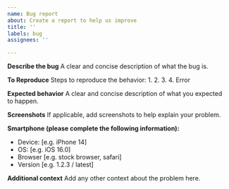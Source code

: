 ```yaml
---
name: Bug report
about: Create a report to help us improve
title: ''
labels: bug
assignees: ''

---
```


**Describe the bug**
A clear and concise description of what the bug is.

**To Reproduce**
Steps to reproduce the behavior:
1. 
2. 
3. 
4. Error

**Expected behavior**
A clear and concise description of what you expected to happen.

**Screenshots**
If applicable, add screenshots to help explain your problem.

**Smartphone (please complete the following information):**
 - Device: [e.g. iPhone 14]
 - OS: [e.g. iOS 16.0]
 - Browser [e.g. stock browser, safari]
 - Version [e.g. 1.2.3 / latest]

**Additional context**
Add any other context about the problem here.
